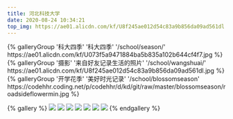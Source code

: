 ```yaml
---
title: 河北科技大学
date: 2020-08-24 10:34:21
top_img: https://ae01.alicdn.com/kf/U8f245ae012d54c83a9b856da09ad561dl.jpg
---
```


<!-- example -->
<!-- {% gallery %}
![](https://i.loli.net/2019/12/25/Fze9jchtnyJXMHN.jpg)
![](https://i.loli.net/2019/12/25/ryLVePaqkYm4TEK.jpg)
![](https://i.loli.net/2019/12/25/gEy5Zc1Ai6VuO4N.jpg)
![](https://i.loli.net/2019/12/25/d6QHbytlSYO4FBG.jpg)
![](https://i.loli.net/2019/12/25/6nepIJ1xTgufatZ.jpg)
![](https://i.loli.net/2019/12/25/E7Jvr4eIPwUNmzq.jpg)
![](https://i.loli.net/2019/12/25/mh19anwBSWIkGlH.jpg)
![](https://i.loli.net/2019/12/25/2tu9JC8ewpBFagv.jpg)
{% endgallery %} -->

<div class="gallery-group-main">
{% galleryGroup '科大四季' '科大四季' '/school/season/' https://ae01.alicdn.com/kf/U073f5a9471884ba5b835a102b644cf4f7.jpg %}
{% galleryGroup '摄影' '来自好友记录生活的照片' '/school/wangshuai/' https://ae01.alicdn.com/kf/U8f245ae012d54c83a9b856da09ad561dl.jpg %}
{% galleryGroup '开学花季' '美好时光记录' '/school/blossomseason' https://codehhr.coding.net/p/codehhr/d/kd/git/raw/master/blossomseason/roadsideflowermin.jpg %}
</div>

{% gallery %}
![](https://codehhr.coding.net/p/codehhr/d/kd/git/raw/master/mine/kd-1639581293157.jpeg)
![](https://codehhr.coding.net/p/codehhr/d/kd/git/raw/master/mine/kd-1639581315045.jpeg)
![](https://codehhr.coding.net/p/codehhr/d/kd/git/raw/master/mine/kd-1639581365785.jpeg)
![](https://codehhr.coding.net/p/codehhr/d/kd/git/raw/master/mine/kd-1639581384596.jpeg)
![](https://codehhr.coding.net/p/codehhr/d/kd/git/raw/master/mine/kd-1639581390439.jpeg)
![](https://codehhr.coding.net/p/codehhr/d/kd/git/raw/master/mine/kd-1639581526050.jpeg)
![](https://codehhr.coding.net/p/codehhr/d/kd/git/raw/master/mine/kd-IMG_20211207_073127-min.jpg)
{% endgallery %}
